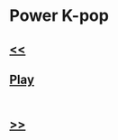 # Power K-pop
## [<<](https://github.com/kodishmediacenter/radios-sl/blob/main/89.md) <br>
## [Play](http://play.radios.com.br/32765) <br><br>
## [>>](https://github.com/kodishmediacenter/radios-sl/blob/main/antena1.md) <br>
